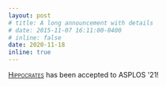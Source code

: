 ```yaml
---
layout: post
# title: A long announcement with details
# date: 2015-11-07 16:11:00-0400
# inline: false
date: 2020-11-18
inline: true
---
```


[<span style="font-variant:small-caps;">Hippocrates</span>](/publications/) has been accepted to ASPLOS '21!
